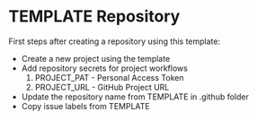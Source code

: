 # TEMPLATE Repository

First steps after creating a repository using this template:

- Create a new project using the template
- Add repository secrets for project workflows
    1. PROJECT_PAT - Personal Access Token
    2. PROJECT_URL - GitHub Project URL
- Update the repository name from TEMPLATE in .github folder
- Copy issue labels from TEMPLATE
